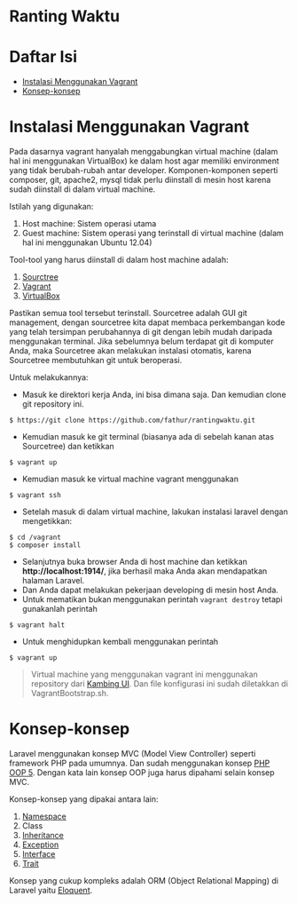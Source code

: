 Ranting Waktu
============

# Daftar Isi

+ [Instalasi Menggunakan Vagrant](#instalasi-menggunakan-vagrant)
+ [Konsep-konsep](#konsep-konsep)

# Instalasi Menggunakan Vagrant

Pada dasarnya vagrant hanyalah menggabungkan virtual machine (dalam hal ini menggunakan VirtualBox) ke dalam host agar memiliki environment yang tidak berubah-rubah antar developer. Komponen-komponen seperti composer, git, apache2, mysql tidak perlu diinstall di mesin host karena sudah diinstall di dalam virtual machine.

Istilah yang digunakan:

1. Host machine: Sistem operasi utama
2. Guest machine: Sistem operasi yang terinstall di virtual machine (dalam hal ini menggunakan Ubuntu 12.04)

Tool-tool yang harus diinstall di dalam host machine adalah:

1. [Sourctree](http://www.sourcetreeapp.com/)
2. [Vagrant](http://vagrantup.com)
3. [VirtualBox](https://www.virtualbox.org/)

Pastikan semua tool tersebut terinstall. Sourcetree adalah GUI git management, dengan sourcetree kita dapat membaca perkembangan kode yang telah tersimpan perubahannya di git dengan lebih mudah daripada menggunakan terminal. Jika sebelumnya belum terdapat git di komputer Anda, maka Sourcetree akan melakukan instalasi otomatis, karena Sourcetree membutuhkan git untuk beroperasi.

Untuk melakukannya:

+ Masuk ke direktori kerja Anda, ini bisa dimana saja. Dan kemudian clone git repository ini.
```
$ https://git clone https://github.com/fathur/rantingwaktu.git
```
+ Kemudian masuk ke git terminal (biasanya ada di sebelah kanan atas Sourcetree) dan ketikkan
```
$ vagrant up
```
+ Kemudian masuk ke virtual machine vagrant menggunakan
```
$ vagrant ssh
```
+ Setelah masuk di dalam virtual machine, lakukan instalasi laravel dengan mengetikkan:
```
$ cd /vagrant
$ composer install
```
+ Selanjutnya buka browser Anda di host machine dan ketikkan __http://localhost:1914/__, jika berhasil maka Anda akan mendapatkan halaman Laravel.
+ Dan Anda dapat melakukan pekerjaan developing di mesin host Anda.
+ Untuk mematikan bukan menggunakan perintah `vagrant destroy` tetapi gunakanlah perintah
```
$ vagrant halt
```
+ Untuk menghidupkan kembali menggunakan perintah
```
$ vagrant up
```

> Virtual machine yang menggunakan vagrant ini menggunakan repository dari [Kambing UI](http://kambing.ui.ac.id/).
> Dan file konfigurasi ini sudah diletakkan di VagrantBootstrap.sh.
 

# Konsep-konsep

Laravel menggunakan konsep MVC (Model View Controller) seperti framework PHP pada umumnya. Dan sudah menggunakan konsep [PHP OOP 5](http://php.net/manual/en/language.oop5.php). Dengan kata lain konsep OOP juga harus dipahami selain konsep MVC.

Konsep-konsep yang dipakai antara lain:

1. [Namespace](http://php.net/manual/en/language.namespaces.php)
2. Class
2. [Inheritance](http://php.net/manual/en/language.oop5.inheritance.php)
3. [Exception](http://php.net/manual/en/language.exceptions.php)
4. [Interface](http://php.net/manual/en/language.oop5.interfaces.php)
5. [Trait](http://php.net/manual/en/language.oop5.traits.php)

Konsep yang cukup kompleks adalah ORM (Object Relational Mapping) di Laravel yaitu [Eloquent](http://laravel.com/docs/eloquent).